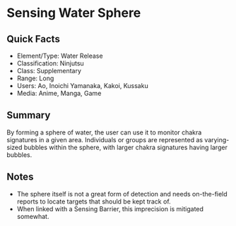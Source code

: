 # Sensing Water Sphere

## Quick Facts
- Element/Type: Water Release
- Classification: Ninjutsu
- Class: Supplementary
- Range: Long
- Users: Ao, Inoichi Yamanaka, Kakoi, Kussaku
- Media: Anime, Manga, Game

## Summary
By forming a sphere of water, the user can use it to monitor chakra signatures in a given area. Individuals or groups are represented as varying-sized bubbles within the sphere, with larger chakra signatures having larger bubbles.

## Notes
- The sphere itself is not a great form of detection and needs on-the-field reports to locate targets that should be kept track of.
- When linked with a Sensing Barrier, this imprecision is mitigated somewhat.
